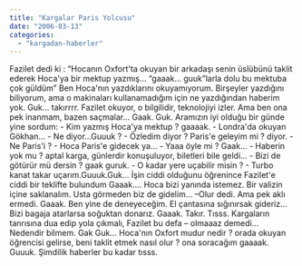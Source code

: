```yaml
---
title: "Kargalar Paris Yolcusu"
date: "2006-03-13"
categories: 
  - "kargadan-haberler"
---
```


Fazilet dedi ki : “Hocanın Oxfort'ta okuyan bir arkadaşı senin üslübünü taklit ederek Hoca'ya bir mektup yazmış... “gaaak... guuk”larla dolu bu mektuba çok güldüm” Ben Hoca'nın yazdıklarını okuyamıyorum. Birşeyler yazdığını biliyorum, ama o makinaları kullanamadığım için ne yazdığından haberim yok. Guk... takırrrr. Fazilet okuyor, o bilgilidir, teknolojiyi izler. Ama ben ona pek inanmam, bazen saçmalar... Gaak. Guk. Aramızın iyi olduğu bir günde yine sordum: - Kim yazmış Hoca'ya mektup ? gaaaak. - Londra'da okuyan Gökhan... - Ne diyor...Guuuk ? - Özledim diyor ? Paris'e geleyim mi ? diyor. - Ne Paris'i ? - Hoca Paris'e gidecek ya... - Yaaa öyle mi ? Gaak... - Haberin yok mu ? aptal karga, günlerdir konuşuluyor, biletleri bile geldi... - Bizi de götürür mü dersin ? gaak guruk. - O kadar yere uçabilir misin ? - Turbo kanat takar uçarım.Guuuk.Guk... İşin ciddi olduğunu öğrenince Fazilet'e ciddi bir teklifte bulundum Gaaak.... Hoca bizi yanında istemez. Bir valizin içine saklanalım. Usta görmeden biz de gidelim... –Olur dedi. Ama pek aklı ermedi. Gaaak. Ben yine de deneyeceğim. El çantasına sığınırsak gideriz... Bizi bagaja atarlarsa soğuktan donarız. Gaaak. Takır. Tısss. Kargaların tanrısına dua edip yola çıkmalı, Fazilet bu defa – olmaaaz demedi... Nedendir bilmem. Gak Guk... Hoca'nın Oxfort mudur nedir ? orada okuyan öğrencisi gelirse, beni taklit etmek nasıl olur ? ona soracağım gaaaak. Guuuk. Şimdilik haberler bu kadar tısss.
